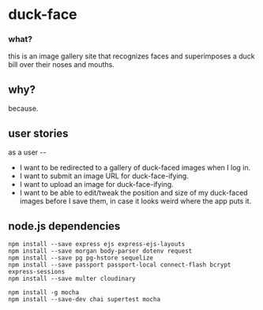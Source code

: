 # duck-face

### what?
this is an image gallery site that recognizes faces and superimposes a duck bill over their noses and mouths.

## why?
because.

## user stories

as a user --
- I want to be redirected to a gallery of duck-faced images when I log in.
- I want to submit an image URL for duck-face-ifying.
- I want to upload an image for duck-face-ifying.
- I want to be able to edit/tweak the position and size of my duck-faced images before I save them, in case it looks weird where the app puts it.

## node.js dependencies
<pre><code>npm install --save express ejs express-ejs-layouts
npm install --save morgan body-parser dotenv request
npm install --save pg pg-hstore sequelize
npm install --save passport passport-local connect-flash bcrypt express-sessions
npm install --save multer cloudinary

npm install -g mocha <!-- already been done -->
npm install --save-dev chai supertest mocha</code></pre>
